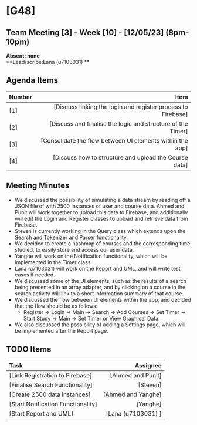 # [G48]

## Team Meeting [3] - Week [10] - [12/05/23] (8pm-10pm)
**Absent: none** 
<br>
**Lead/scribe:Lana (u7103031) **

## Agenda Items
| Number |                                                         Item |
|:-------|-------------------------------------------------------------:|
| [1]    | [Discuss linking the login and register process to Firebase] |
| [2]    |  [Discuss and finalise the logic and structure of the Timer] |
| [3]    |    [Consolidate the flow between UI elements within the app] |
| [4]    |        [Discuss how to structure and upload the Course data] |

## Meeting Minutes
- We discussed the possibility of simulating a data stream by reading off a JSON file of with 2500 instances of user and 
course data. Ahmed and Punit will work together to upload this data to Firebase, and additionally will edit the Login and 
Register classes to upload and retrieve data from Firebase.
- Steven is currently working in the Query class which extends upon the Search and Tokenizer and Parser functionality. 
- We decided to create a hashmap of courses and the corresponding time studied, to easily store and access our user data.
- Yanghe will work on the Notification functionality, which will be implemented in the Timer class.
- Lana (u7103031)  will work on the Report and UML, and will write test cases if needed.
- We discussed some of the UI elements, such as the results of a search being presented in an array adapter, and by clicking on 
a course in the search activity will link to a short information summary of that course.
- We discussed the flow between UI elements within the app, and decided that the flow should be as follows:
    - Register -> Login -> Main -> Search -> Add Courses -> Set Timer -> Start Study -> Main -> Set Timer or View Graphical Data.
- We also discussed the possibility of adding a Settings page, which will be implemented after the Report page.

## TODO Items
| Task                               |           Assignee |
|:-----------------------------------|-------------------:|
| [Link Registration to Firebase]    |  [Ahmed and Punit] |
| [Finalise Search Functionality]    |           [Steven] |
| [Create 2500 data instances]       | [Ahmed and Yanghe] |
| [Start Notification Functionality] |           [Yanghe] |
| [Start Report and UML]             |             [Lana (u7103031) ] |
